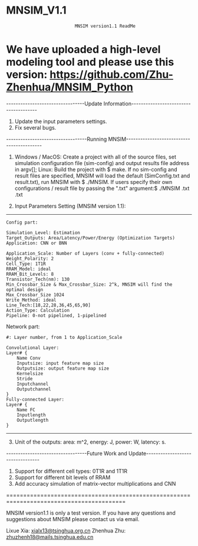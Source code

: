 # MNSIM_V1.1
                              MNSIM version1.1 ReadMe
We have uploaded a high-level modeling tool and please use this version: https://github.com/Zhu-Zhenhua/MNSIM_Python
=========================================================================================

---------------------------------Update Information--------------------------------------
1. Update the input parameters settings.
2. Fix several bugs.

----------------------------------Running MNSIM------------------------------------------
1. Windows / MacOS:
        Create a project with all of the source files, set simulation configuration file 
        (sim-config) and output results file address in argv[];
    Linux:
        Build the project with $ make. If no sim-config and result files are specified, 
        MNSIM will load the default (SimConfig.txt and result.txt), run MNSIM with $ ./MNSIM. 
        If users specify their own configurations / result file by passing the ".txt" 
        argument:$ ./MNSIM <simconfig>.txt <result>.txt

2. Input Parameters Setting (MNSIM version 1.1):
*****************************************************************************************
    Config part:

    Simulation_Level: Estimation                                                        
    Target_Outputs: Area/Latency/Power/Energy (Optimization Targets)                   
    Application: CNN or BNN

    Application_Scale: Number of Layers (conv + fully-connected)                                                                    
    Weight_Polarity: 2                                                              
    Cell_Type: 1T1R                                                                 
    RRAM_Model: ideal                                                                   
    RRAM_Bit_Levels: 8                                                              
    Transistor_Tech(nm): 130                                                            
    Min_Crossbar_Size & Max_Crossbar_Size: 2^k, MNSIM will find the optimal design   
    Max_Crossbar_Size 1024                                                              
    Write_Method: ideal                                                                 
    Line_Tech:[18,22,28,36,45,65,90]                                                    
    Action_Type: Calculation                                                            
    Pipeline: 0-not pipelined, 1-pipelined  

Network part:

    #: Layer number, from 1 to Application_Scale    
    
    Convolutional Layer:
    Layer# {
        Name Conv
        Inputsize: input feature map size
        Outputsize: output feature map size
        Kernelsize
        Stride
        Inputchannel
        Outputchannel
    }           
    Fully-connected Layer:
    Layer# {
        Name FC
        Inputlength
        Outputlength
    }                   										   	
*****************************************************************************************
3. Unit of the outputs:
	area: m^2,
	energy: J,
	power: W,
	latency: s.


----------------------------------Future Work and Update---------------------------------
1. Support for different cell types: 0T1R and 1T1R  
2. Support for different bit levels of RRAM
3. Add accuracy simulation of matrix-vector multiplications and CNN

=========================================================================================

MNSIM version1.1 is only a test version. If you have any questions and suggestions about
MNSIM please contact us via email.

Lixue Xia: xialx13@tsinghua.org.cn
Zhenhua Zhu: zhuzhenh18@mails.tsinghua.edu.cn


